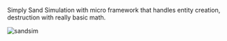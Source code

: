 Simply Sand Simulation with micro framework that handles entity creation, destruction with really basic math.

![sandsim](https://github.com/DANIEC7909/SandSimulation/assets/46851343/42fba6d2-c434-4be5-89ca-bf4a70377d85)
